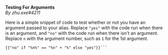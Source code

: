 **Testing For Arguments**  
*By zhu.exe#4211*  
  
Here is a simple snippet of code to test whether or not you have an argument passed to your alias. Replace ``"yes"`` with the code run when there is an argument, and ``"no"`` with the code run when there isn't an argument. Replace ``n`` with the argument number, such as ``1`` for the 1st argument.  
  
```GN  
{{"no" if "%n%" == "%n" + "%" else "yes"}}```